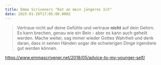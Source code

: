 ```yaml
---
title: Emma Scriveners "Rat an mein jüngeres Ich"
date: 2025-01-26T17:05:00.000Z
---
```

> Vertraue nicht auf deine Gefühle und vertraue **nicht** auf dein Gehirn. Es kann brechen, genau wie ein Bein - aber es kann auch geheilt werden. Mache weiter, sag immer wieder Gottes Wahrheit und denk daran, dass in seinen Händen sogar die schwierigen Dinge irgendwie gut werden können.

https://www.emmascrivener.net/2018/05/advice-to-my-younger-self/

